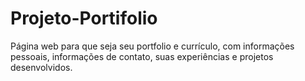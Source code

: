# Projeto-Portifolio
 Página web para que seja seu portfolio e currículo, com informações pessoais, informações de contato, suas experiências e projetos desenvolvidos.
